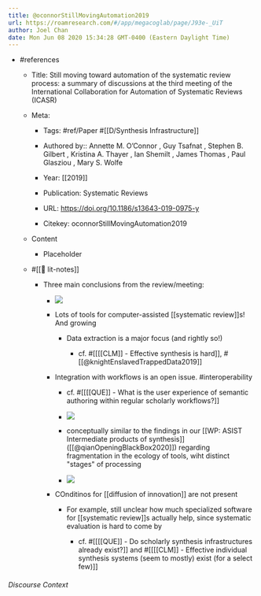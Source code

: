 ```yaml
---
title: @oconnorStillMovingAutomation2019
url: https://roamresearch.com/#/app/megacoglab/page/J93e-_UiT
author: Joel Chan
date: Mon Jun 08 2020 15:34:28 GMT-0400 (Eastern Daylight Time)
---
```


- #references

    - Title: Still moving toward automation of the systematic review process: a summary of discussions at the third meeting of the International Collaboration for Automation of Systematic Reviews (ICASR)

    - Meta:

        - Tags: #ref/Paper #[[D/Synthesis Infrastructure]]

        - Authored by::  Annette M. O’Connor ,  Guy Tsafnat ,  Stephen B. Gilbert ,  Kristina A. Thayer ,  Ian Shemilt ,  James Thomas ,  Paul Glasziou ,  Mary S. Wolfe

        - Year: [[2019]]

        - Publication: Systematic Reviews

        - URL: https://doi.org/10.1186/s13643-019-0975-y

        - Citekey: oconnorStillMovingAutomation2019

    - Content

        - Placeholder

    - #[[📝 lit-notes]]

        - Three main conclusions from the review/meeting:

            - ![](https://firebasestorage.googleapis.com/v0/b/firescript-577a2.appspot.com/o/imgs%2Fapp%2Fmegacoglab%2FBAQJNZaXaf.png?alt=media&token=148f72a6-431d-48cc-b2a2-fb7b0e4e5b93)

            - Lots of tools for computer-assisted [[systematic review]]s! And growing

                - Data extraction is a major focus (and rightly so!)

                    - cf. #[[[[CLM]] - Effective synthesis is hard]], #[[@knightEnslavedTrappedData2019]]

            - Integration with workflows is an open issue. #interoperability

                - cf. #[[[[QUE]] - What is the user experience of semantic authoring within regular scholarly workflows?]]

                - ![](https://firebasestorage.googleapis.com/v0/b/firescript-577a2.appspot.com/o/imgs%2Fapp%2Fmegacoglab%2Fiq19zaTPqO.png?alt=media&token=7db9c5d9-04b5-4129-9fa7-623c8f4fdd1c)

                - conceptually similar to the findings in our [[WP: ASIST Intermediate products of synthesis]] ([[@qianOpeningBlackBox2020]]) regarding fragmentation in the ecology of tools, wiht distinct "stages" of processing

                - ![](https://firebasestorage.googleapis.com/v0/b/firescript-577a2.appspot.com/o/imgs%2Fapp%2Fmegacoglab%2FXAawCSspSm.png?alt=media&token=92883c86-b58a-460a-a7ff-9f55a8ca3a76)

            - COnditinos for [[diffusion of innovation]] are not present

                - For example, still unclear how much specialized software for [[systematic review]]s actually help, since systematic evaluation is hard to come by

                    - cf. #[[[[QUE]] - Do scholarly synthesis infrastructures already exist?]] and #[[[[CLM]] - Effective individual synthesis systems (seem to mostly) exist (for a select few)]]

###### Discourse Context


